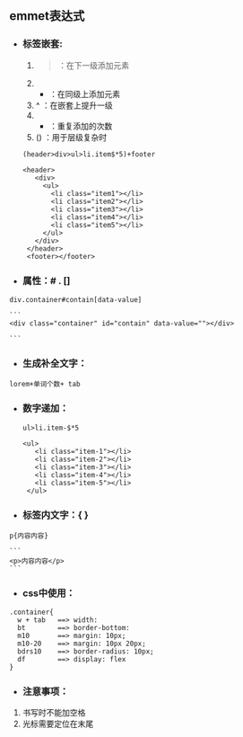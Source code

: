 ## emmet表达式
 
* ### **标签嵌套**:  
	1. > ：在下一级添加元素	
	2. + ：在同级上添加元素 
	3. 	^ ：在嵌套上提升一级
	4. * ：重复添加的次数
	5. () ：用于层级复杂时  
	
	`(header>div>ul>li.item$*5)+footer` 

	```
	<header>
	   <div>
	     <ul>
	       <li class="item1"></li>
	       <li class="item2"></li>
	       <li class="item3"></li>
	       <li class="item4"></li>
	       <li class="item5"></li>
	     </ul>
	   </div>
	 </header>
	 <footer></footer>
	
	```

* ### **属性**：#	 .	[]  
`div.container#contain[data-value]`  
  
	```
	<div class="container" id="contain" data-value=""></div>
	
	```

* ### **生成补全文字**：  
`lorem+单词个数+ tab`  
* ### **数字递加**：   
  `ul>li.item-$*5`
 
  ``` 
  <ul>
     <li class="item-1"></li>
     <li class="item-2"></li>
     <li class="item-3"></li>
     <li class="item-4"></li>
     <li class="item-5"></li>
   </ul>  
  ```
  
* ### **标签内文字**：{ }  
`p{内容内容}`  

	```
	<p>内容内容</p>
	```
* ### **css中使用**：  
```
.container{
  w + tab   ==> width: 
  bt        ==> border-bottom:
  m10 		==> margin: 10px;
  m10-20 	==> margin: 10px 20px;
  bdrs10 	==> border-radius: 10px;
  df		==> display: flex
}
```
* ### **注意事项**：  
 1. 书写时不能加空格
 2. 光标需要定位在末尾
 
  
 

